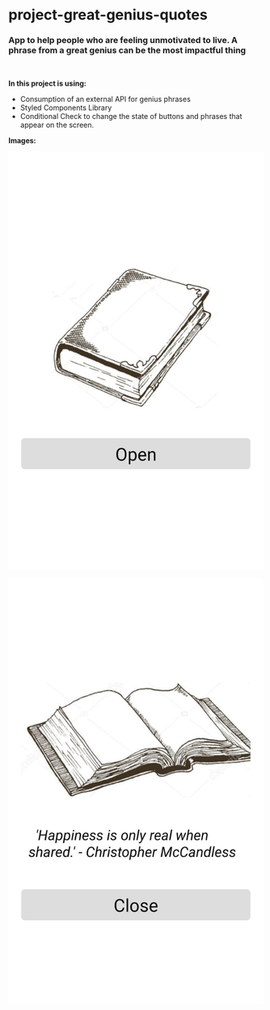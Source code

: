 # project-great-genius-quotes

### App to help people who are feeling unmotivated to live. A phrase from a great genius can be the most impactful thing
<br/>

**In this project is using:** <br/>
- Consumption of an external API for genius phrases
- Styled Components Library
- Conditional Check to change the state of buttons and phrases that appear on the screen.

**Images:**

![alt text](project/src/assets/AppScreen1.jpeg)

![alt text](project/src/assets/AppScreen2.jpeg)
